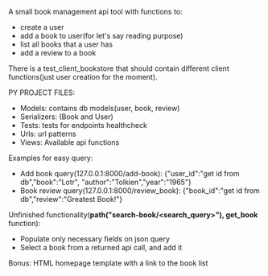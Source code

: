 A small book management api tool with functions to:
- create a user
- add a book to user(for let's say reading purpose)
- list all books that a user has
- add a review to a book

There is a test_client_bookstore that should contain
different client functions(just  user creation for the
moment).

PY PROJECT FILES:
- Models: contains db models(user, book, review)
- Serializers: (Book and User)
- Tests: tests for endpoints healthcheck
- Urls: url patterns
- Views: Available api functions

Examples for easy query:
- Add book query(127.0.0.1:8000/add-book): {"user_id":"get id from db","book":"Lotr", "author":"Tolkien","year":"1965"}
- Book review query(127.0.0.1:8000/review_book): {"book_id":"get id from db","review":"Greatest Book!"}

Unfinished functionality(**path("search-book/<search_query>"), get_book** function):
- Populate only necessary fields on json query
- Select a book from a returned api call, and add it

Bonus:
HTML homepage template with a link to the book list